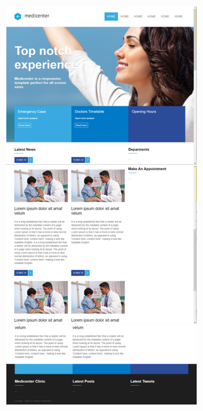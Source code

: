 <img src="https://github.com/TheFabioBottoni/projeto-mediacenter/blob/main/assets/prints/print1.png">
<img src="https://github.com/TheFabioBottoni/projeto-mediacenter/blob/main/assets/prints/print2.png">
<img src="https://github.com/TheFabioBottoni/projeto-mediacenter/blob/main/assets/prints/print3.png">
